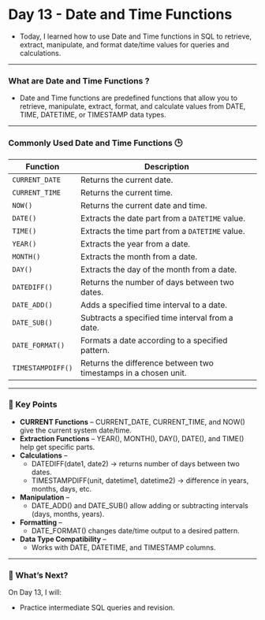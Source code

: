 # Day 13 - Date and Time Functions
- Today, I learned how to use Date and Time functions in SQL to retrieve, extract, manipulate, and format date/time values for queries and calculations.
---

### What are Date and Time Functions ?
- Date and Time functions are predefined functions that allow you to retrieve, manipulate, extract, format, and calculate values from DATE, TIME, DATETIME, or TIMESTAMP data types.
--- 

### Commonly Used Date and Time Functions 🕒
| Function        | Description |
|-----------------|-------------|
| `CURRENT_DATE`  | Returns the current date. |
| `CURRENT_TIME`  | Returns the current time. |
| `NOW()`         | Returns the current date and time. |
| `DATE()`        | Extracts the date part from a `DATETIME` value. |
| `TIME()`        | Extracts the time part from a `DATETIME` value. |
| `YEAR()`        | Extracts the year from a date. |
| `MONTH()`       | Extracts the month from a date. |
| `DAY()`         | Extracts the day of the month from a date. |
| `DATEDIFF()`    | Returns the number of days between two dates. |
| `DATE_ADD()`    | Adds a specified time interval to a date. |
| `DATE_SUB()`    | Subtracts a specified time interval from a date. |
| `DATE_FORMAT()` | Formats a date according to a specified pattern. |
| `TIMESTAMPDIFF()` | Returns the difference between two timestamps in a chosen unit. |
---

### 📌 Key Points
- **CURRENT Functions** – CURRENT_DATE, CURRENT_TIME, and NOW() give the current system date/time.
- **Extraction Functions** – YEAR(), MONTH(), DAY(), DATE(), and TIME() help get specific parts.
- **Calculations** –
  - DATEDIFF(date1, date2) → returns number of days between two dates.
  - TIMESTAMPDIFF(unit, datetime1, datetime2) → difference in years, months, days, etc.
- **Manipulation** –
  - DATE_ADD() and DATE_SUB() allow adding or subtracting intervals (days, months, years).
- **Formatting** –
  - DATE_FORMAT() changes date/time output to a desired pattern.
- **Data Type Compatibility** –
  - Works with DATE, DATETIME, and TIMESTAMP columns.
---
### 🚀 What’s Next?
On Day 13, I will:
  - Practice intermediate SQL queries and revision.
